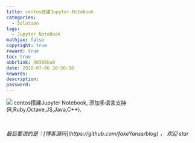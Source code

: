 ```yaml
---
title: centos搭建Jupyter-Notebook
categories:
  - Solution
tags:
  - Jupyter NoteBook
mathjax: false
copyright: true
reward: true
toc: true
abbrlink: 40396ba0
date: 2018-07-06 20:56:58
kewords:
description:
password:
---
```

![](http://otzlyqzo6.bkt.clouddn.com/centos-jn-overview.png)
centos搭建Jupyter Notebook, 添加多语言支持(R,Ruby,Octave,JS,Java,C++).
<!-- more -->



<br>
<p id="div-border-top-green"><i>最后要说的是：[博客源码](https://github.com/fakeYanss/blog) ， 欢迎 star</i></p>